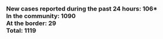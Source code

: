 ### New cases reported during the past 24 hours: 106*<br/>In the community: 1090<br/>At the border: 29<br/>Total: 1119